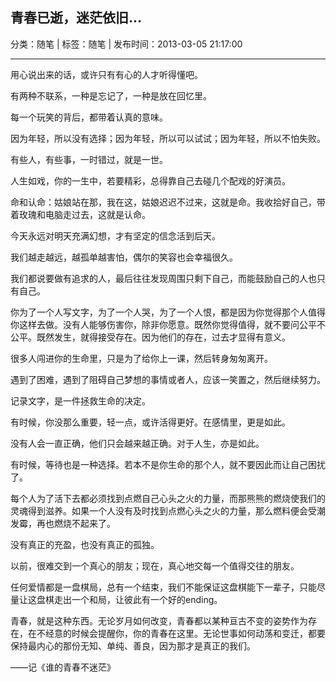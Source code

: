 ## 青春已逝，迷茫依旧…

分类：随笔 | 标签：随笔 | 发布时间：2013-03-05 21:17:00

___

用心说出来的话，或许只有有心的人才听得懂吧。

有两种不联系，一种是忘记了，一种是放在回忆里。

每一个玩笑的背后，都带着认真的意味。

因为年轻，所以没有选择；因为年轻，所以可以试试；因为年轻，所以不怕失败。

有些人，有些事，一时错过，就是一世。

人生如戏，你的一生中，若要精彩，总得靠自己去碰几个配戏的好演员。

命和认命：姑娘站在那，我在这，姑娘迟迟不过来，这就是命。我收拾好自己，带着玫瑰和电脑走过去，这就是认命。

今天永远对明天充满幻想，才有坚定的信念活到后天。

我们越走越远，越孤单越害怕，偶尔的笑容也会幸福很久。

我们都说要做有追求的人，最后往往发现周围只剩下自己，而能鼓励自己的人也只有自己。

你为了一个人写文字，为了一个人哭，为了一个人恨，都是因为你觉得那个人值得你这样去做。没有人能够伤害你，除非你愿意。既然你觉得值得，就不要问公平不公平。既然发生，就得接受存在。因为他们的存在，过去才显得有意义。

很多人闯进你的生命里，只是为了给你上一课，然后转身匆匆离开。

遇到了困难，遇到了阻碍自己梦想的事情或者人，应该一笑置之，然后继续努力。

记录文字，是一件拯救生命的决定。

有时候，你没那么重要，轻一点，或许活得更好。在感情里，更是如此。

没有人会一直正确，他们只会越来越正确。对于人生，亦是如此。

有时候，等待也是一种选择。若本不是你生命的那个人，就不要因此而让自己困扰了。

每个人为了活下去都必须找到点燃自己心头之火的力量，而那熊熊的燃烧使我们的灵魂得到滋养。如果一个人没有及时找到点燃心头之火的力量，那么燃料便会受潮发霉，再也燃烧不起来了。

没有真正的充盈，也没有真正的孤独。

以前，很难交到一个真心的朋友；现在，真心地交每一个值得交往的朋友。

任何爱情都是一盘棋局，总有一个结束，我们不能保证这盘棋能下一辈子，只能尽量让这盘棋走出一个和局，让彼此有一个好的ending。

青春，就是这种东西。无论岁月如何改变，青春都以某种亘古不变的姿势作为存在，在不经意的时候会提醒你，你的青春在这里。无论世事如何动荡和变迁，都要保持最内心的那份无知、单纯、善良，因为那才是真正的我们。


——记《谁的青春不迷茫》 